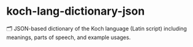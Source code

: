 # koch-lang-dictionary-json
🗂️ JSON-based dictionary of the Koch language (Latin script) including meanings, parts of speech, and example usages.
